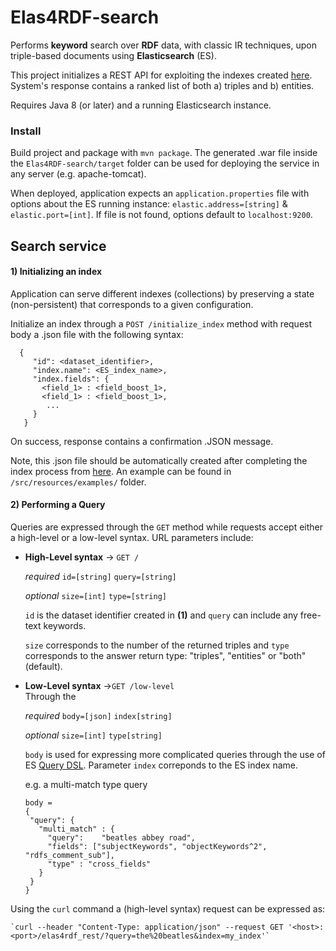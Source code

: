 # Elas4RDF-search 
Performs **keyword** search over **RDF** data, with classic IR techniques, upon triple-based documents using **Elasticsearch** (ES).

This project initializes a REST API for exploiting the indexes created [here](https://github.com/SemanticAccessAndRetrieval/Elas4RDF-index). 
System's response contains a ranked list of both a) triples and b) entities. 

Requires Java 8 (or later) and a running Elasticsearch instance.

### Install
Build project and package with `mvn package`. The generated .war file inside the `Elas4RDF-search/target` 
folder can be used for deploying the service in any server (e.g. apache-tomcat).

When deployed, application expects an `application.properties` file with options about the ES running instance: `elastic.address=[string]` & `elastic.port=[int]`. 
If file is not found, options default to `localhost:9200`.
## Search service 

#### 1) Initializing an index
Application can serve different indexes (collections) by preserving a state (non-persistent) that corresponds to a given configuration. 

Initialize an index through a `POST /initialize_index` method with request body a .json file with the following
syntax:

```
  {
     "id": <dataset_identifier>,
     "index.name": <ES_index_name>,
     "index.fields": {
       <field_1> : <field_boost_1>,
       <field_1> : <field_boost_1>,
        ...
     }
   }
```

On success, response contains a confirmation .JSON message. 

Note, this .json file should be automatically created after completing the index process from [here](https://github.com/SemanticAccessAndRetrieval/Elas4RDF-index). An example
can be found in `/src/resources/examples/` folder.

#### 2) Performing a Query

Queries are expressed through the `GET` method while requests accept either a high-level or a low-level syntax. URL parameters include:

* **High-Level syntax** -> `GET /`

   _required_ `id=[string]` `query=[string]`
   
   _optional_ `size=[int]`  `type=[string]`
    
    `id` is the dataset identifier created in **(1)** and
    `query` can include any free-text keywords. 
    
    `size` corresponds to the number of the returned triples and
    `type` corresponds to the answer return type: "triples", "entities" or "both" (default).
    
            
* **Low-Level syntax** ->`GET /low-level`    
    Through the  

    _required_ `body=[json]` `index[string]`
    
    _optional_ `size=[int]` `type[string]`
    
    `body` is used for expressing more complicated queries through the use of ES [Query DSL](https://www.elastic.co/guide/en/elasticsearch/reference/current/query-dsl.html).
    Parameter `index` correponds to the ES index name.
    
    e.g. a multi-match type query
   ```
  body = 
  {
    "query": {
      "multi_match" : {
        "query":    "beatles abbey road", 
        "fields": ["subjectKeywords", "objectKeywords^2", "rdfs_comment_sub"],
        "type" : "cross_fields"
      }
    }
  }
    ```
    
    
     
 Using the `curl` command a (high-level syntax) request can be expressed as:
 
    `curl --header "Content-Type: application/json" --request GET '<host>:<port>/elas4rdf_rest/?query=the%20beatles&index=my_index'`
      
